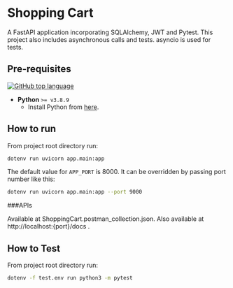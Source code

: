 # Shopping Cart

A FastAPI application incorporating SQLAlchemy, JWT and Pytest. This project also includes asynchronous calls and tests. asyncio is used for tests.

## Pre-requisites 

 [![GitHub top language](https://img.shields.io/github/languages/top/vinitshahdeo/PortScanner?logo=python&logoColor=white)](https://www.python.org/)

- **Python** `>= v3.8.9`
    - Install Python from [here](https://www.python.org/).

## How to run
From project root directory run:
```sh
dotenv run uvicorn app.main:app
```

The default value for `APP_PORT` is 8000.
It can be overridden by passing port number like this:

```sh
dotenv run uvicorn app.main:app --port 9000
```
###APIs

Available at ShoppingCart.postman_collection.json. Also available at http://localhost:{port}/docs .


## How to Test
From project root directory run:

```sh
dotenv -f test.env run python3 -m pytest
```
